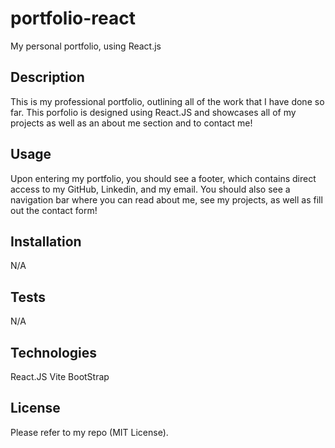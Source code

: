 # portfolio-react

My personal portfolio, using React.js

## Description

This is my professional portfolio, outlining all of the work that I have done so far. This porfolio is designed using React.JS and showcases all of my projects as well as an about me section and to contact me!

## Usage

Upon entering my portfolio, you should see a footer, which contains direct access to my GitHub, Linkedin, and my email. You should also see a navigation bar where you can read about me, see my projects, as well as fill out the contact form!

## Installation

N/A

## Tests

N/A

## Technologies

React.JS
Vite
BootStrap

## License

Please refer to my repo (MIT License).
